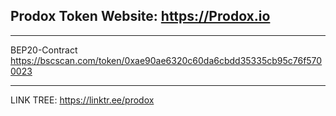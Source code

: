 Prodox Token
Website: https://Prodox.io
----------------------------------------------------------------------------------------------------

----------------------------------------------------------------------------------------------------
BEP20-Contract
https://bscscan.com/token/0xae90ae6320c60da6cbdd35335cb95c76f5700023

----------------------------------------------------------------------------------------------------


LINK TREE:
https://linktr.ee/prodox
